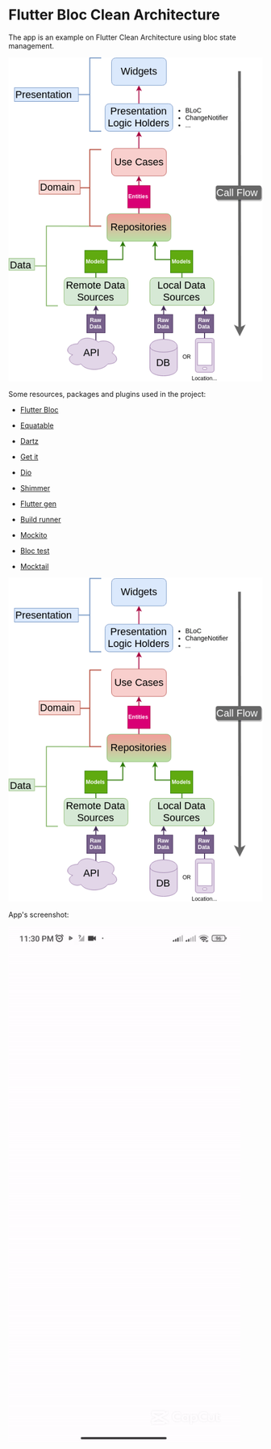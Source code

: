 # Flutter Bloc Clean Architecture


The app is an example on Flutter Clean Architecture using bloc state management.

![App](files/architecture.png)

Some resources, packages and plugins used in the project:

- [Flutter Bloc](https://pub.dev/packages/flutter_bloc)
- [Equatable](https://pub.dev/packages/equatable)
- [Dartz](https://pub.dev/packages/dartz)
- [Get it](https://pub.dev/packages/get_it)
- [Dio](https://pub.dev/packages/dio)
- [Shimmer](https://pub.dev/packages/shimmer)
  
- [Flutter gen](https://pub.dev/packages/flutter_gen)
- [Build runner](https://pub.dev/packages/build_runner)
- [Mockito](https://pub.dev/packages/mockito)
- [Bloc test](https://pub.dev/packages/bloc_test)
- [Mocktail](https://pub.dev/packages/mocktail)


![App](files/architecture.png)

App's screenshot:

![App](files/app_content.gif)